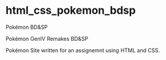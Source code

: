 # html_css_pokemon_bdsp
Pokémon BD&amp;SP

Pokémon GenIV Remakes BD&SP

Pokémon Site written for an assignemnt using HTML and CSS.
